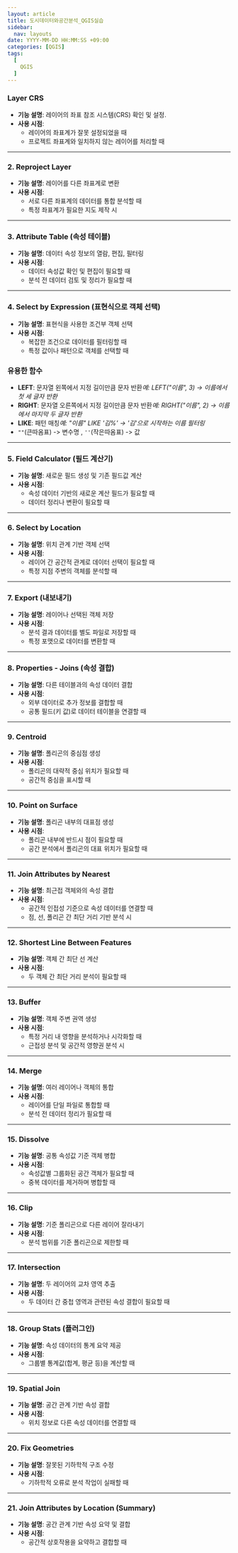 ```yaml
---
layout: article
title: 도시데이터와공간분석_QGIS실습
sidebar:
  nav: layouts
date: YYYY-MM-DD HH:MM:SS +09:00
categories: [QGIS]
tags:
  [
    QGIS
  ]
---
```


### **Layer CRS**

- **기능 설명**: 레이어의 좌표 참조 시스템(CRS) 확인 및 설정.
- **사용 시점**:
    - 레이어의 좌표계가 잘못 설정되었을 때
    - 프로젝트 좌표계와 일치하지 않는 레이어를 처리할 때

---

### **2. Reproject Layer**

- **기능 설명**: 레이어를 다른 좌표계로 변환
- **사용 시점**:
    - 서로 다른 좌표계의 데이터를 통합 분석할 때
    - 특정 좌표계가 필요한 지도 제작 시

---

### **3. Attribute Table (속성 테이블)**

- **기능 설명**: 데이터 속성 정보의 열람, 편집, 필터링
- **사용 시점**:
    - 데이터 속성값 확인 및 편집이 필요할 때
    - 분석 전 데이터 검토 및 정리가 필요할 때

---

### **4. Select by Expression (표현식으로 객체 선택)**

- **기능 설명**: 표현식을 사용한 조건부 객체 선택
- **사용 시점**:
    - 복잡한 조건으로 데이터를 필터링할 때
    - 특정 값이나 패턴으로 객체를 선택할 때

### **유용한 함수**

- **LEFT**: 문자열 왼쪽에서 지정 길이만큼 문자 반환*예: LEFT("이름", 3) → 이름에서 첫 세 글자 반환*
- **RIGHT**: 문자열 오른쪽에서 지정 길이만큼 문자 반환*예: RIGHT("이름", 2) → 이름에서 마지막 두 글자 반환*
- **LIKE**: 패턴 매칭*예: "이름" LIKE '김%' → '김'으로 시작하는 이름 필터링*
- `""`(큰따옴표) -> 변수명 , `''`(작은따옴표) -> 값

---

### **5. Field Calculator (필드 계산기)**

- **기능 설명**: 새로운 필드 생성 및 기존 필드값 계산
- **사용 시점**:
    - 속성 데이터 기반의 새로운 계산 필드가 필요할 때
    - 데이터 정리나 변환이 필요할 때

---

### **6. Select by Location**

- **기능 설명**: 위치 관계 기반 객체 선택
- **사용 시점**:
    - 레이어 간 공간적 관계로 데이터 선택이 필요할 때
    - 특정 지점 주변의 객체를 분석할 때

---

### **7. Export (내보내기)**

- **기능 설명**: 레이어나 선택된 객체 저장
- **사용 시점**:
    - 분석 결과 데이터를 별도 파일로 저장할 때
    - 특정 포맷으로 데이터를 변환할 때

---

### **8. Properties - Joins (속성 결합)**

- **기능 설명**: 다른 테이블과의 속성 데이터 결합
- **사용 시점**:
    - 외부 데이터로 추가 정보를 결합할 때
    - 공통 필드(키 값)로 데이터 테이블을 연결할 때

---

### **9. Centroid**

- **기능 설명**: 폴리곤의 중심점 생성
- **사용 시점**:
    - 폴리곤의 대략적 중심 위치가 필요할 때
    - 공간적 중심을 표시할 때

---

### **10. Point on Surface**

- **기능 설명**: 폴리곤 내부의 대표점 생성
- **사용 시점**:
    - 폴리곤 내부에 반드시 점이 필요할 때
    - 공간 분석에서 폴리곤의 대표 위치가 필요할 때

---

### **11. Join Attributes by Nearest**

- **기능 설명**: 최근접 객체와의 속성 결합
- **사용 시점**:
    - 공간적 인접성 기준으로 속성 데이터를 연결할 때
    - 점, 선, 폴리곤 간 최단 거리 기반 분석 시

---

### **12. Shortest Line Between Features**

- **기능 설명**: 객체 간 최단 선 계산
- **사용 시점**:
    - 두 객체 간 최단 거리 분석이 필요할 때

---

### **13. Buffer**

- **기능 설명**: 객체 주변 권역 생성
- **사용 시점**:
    - 특정 거리 내 영향을 분석하거나 시각화할 때
    - 근접성 분석 및 공간적 영향권 분석 시

---

### **14. Merge**

- **기능 설명**: 여러 레이어나 객체의 통합
- **사용 시점**:
    - 레이어를 단일 파일로 통합할 때
    - 분석 전 데이터 정리가 필요할 때

---

### **15. Dissolve**

- **기능 설명**: 공통 속성값 기준 객체 병합
- **사용 시점**:
    - 속성값별 그룹화된 공간 객체가 필요할 때
    - 중복 데이터를 제거하며 병합할 때

---

### **16. Clip**

- **기능 설명**: 기준 폴리곤으로 다른 레이어 잘라내기
- **사용 시점**:
    - 분석 범위를 기준 폴리곤으로 제한할 때

---

### **17. Intersection**

- **기능 설명**: 두 레이어의 교차 영역 추출
- **사용 시점**:
    - 두 데이터 간 중첩 영역과 관련된 속성 결합이 필요할 때

---

### **18. Group Stats (플러그인)**

- **기능 설명**: 속성 데이터의 통계 요약 제공
- **사용 시점**:
    - 그룹별 통계값(합계, 평균 등)을 계산할 때

---

### **19. Spatial Join**

- **기능 설명**: 공간 관계 기반 속성 결합
- **사용 시점**:
    - 위치 정보로 다른 속성 데이터를 연결할 때

---

### **20. Fix Geometries**

- **기능 설명**: 잘못된 기하학적 구조 수정
- **사용 시점**:
    - 기하학적 오류로 분석 작업이 실패할 때

---

### **21. Join Attributes by Location (Summary)**

- **기능 설명**: 공간 관계 기반 속성 요약 및 결합
- **사용 시점**:
    - 공간적 상호작용을 요약하고 결합할 때
